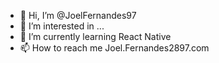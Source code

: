 - 👋 Hi, I’m @JoelFernandes97
- 👀 I’m interested in ...
- 🌱 I’m currently learning React Native
- 📫 How to reach me Joel.Fernandes2897.com

<!---
JoelFernandes97/JoelFernandes97 is a ✨ special ✨ repository because its `README.md` (this file) appears on your GitHub profile.
You can click the Preview link to take a look at your changes.
--->
